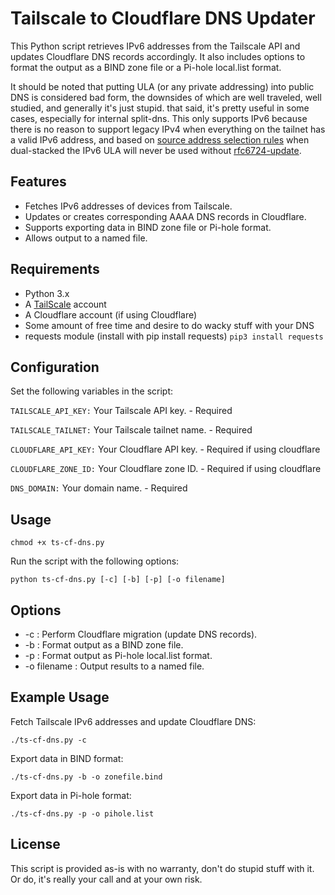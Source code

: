# Tailscale to Cloudflare DNS Updater

This Python script retrieves IPv6 addresses from the Tailscale API and updates Cloudflare DNS records accordingly. It also includes options to format the output as a BIND zone file or a Pi-hole local.list format.

It should be noted that putting ULA (or any private addressing) into public DNS is considered bad form, the
downsides of which are well traveled, well studied, and generally it's just stupid. that said, it's pretty useful in some cases, especially for internal split-dns. 
This only supports IPv6 because there is no reason to support legacy IPv4 when everything on the tailnet has a valid IPv6 address, and based on 
[source address selection rules](https://datatracker.ietf.org/doc/html/rfc6724) when dual-stacked the IPv6 ULA will never be used 
without [rfc6724-update](https://datatracker.ietf.org/doc/draft-ietf-6man-rfc6724-update/).

## Features

* Fetches IPv6 addresses of devices from Tailscale.
* Updates or creates corresponding AAAA DNS records in Cloudflare.
* Supports exporting data in BIND zone file or Pi-hole format.
* Allows output to a named file.

## Requirements

* Python 3.x 
* A [TailScale](https://www.tailscale.com) account
* A Cloudflare account (if using Cloudflare)
* Some amount of free time and desire to do wacky stuff with your DNS
* requests module (install with pip install requests)
`pip3 install requests`

## Configuration

Set the following variables in the script:

`TAILSCALE_API_KEY:` Your Tailscale API key. - Required

`TAILSCALE_TAILNET:` Your Tailscale tailnet name. - Required

`CLOUDFLARE_API_KEY:` Your Cloudflare API key. - Required if using cloudflare

`CLOUDFLARE_ZONE_ID:` Your Cloudflare zone ID. - Required if using cloudflare

`DNS_DOMAIN:` Your domain name. - Required

## Usage

`chmod +x ts-cf-dns.py`

Run the script with the following options:

`python ts-cf-dns.py [-c] [-b] [-p] [-o filename]`

## Options

* -c : Perform Cloudflare migration (update DNS records).
* -b : Format output as a BIND zone file.
* -p : Format output as Pi-hole local.list format.
* -o filename : Output results to a named file.

## Example Usage

Fetch Tailscale IPv6 addresses and update Cloudflare DNS:

`./ts-cf-dns.py -c`

Export data in BIND format:

`./ts-cf-dns.py -b -o zonefile.bind`

Export data in Pi-hole format:

`./ts-cf-dns.py -p -o pihole.list`

## License

This script is provided as-is with no warranty, don't do stupid stuff with it. Or do, it's really your call and at your own risk.
